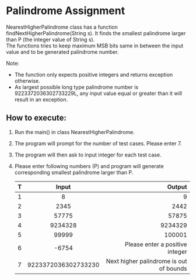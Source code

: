 # Palindrome Assignment

NearestHigherPalindrome class has a function findNextHigherPalindrome(String s). It finds the smallest palindrome larger than P (the integer value of String s). <br>
The functions tries to keep maximum MSB bits same in between the input value and to be generated palindrome number.


Note: 
- The function only expects positive integers and returns exception otherwise.
- As largest possible long type palindrome number is 9223372036302733229L, any input value equal or greater than it will result in an exception.

## How to execute:
1. Run the main() in class NearestHigherPalindrome.
2. The program will prompt for the number of test cases. Please enter 7.
3. The program will then ask to input integer for each test case.
4. Please enter following numbers (P) and program will generate corresponding smallest palindrome larger than P.

    | T | Input                 | Output                                  |
    | - | :-------------------: | --------------------------------------: |
    | 1 | 8                     | 9                                       |
    | 2 | 2345                  | 2442                                    |
    | 3 | 57775                 | 57875                                   |
    | 4 | 9234328               | 9234329                                 |
    | 5 | 99999                 | 100001                                  |
    | 6 | -6754                 | Please enter a positive integer         |
    | 7 | 9223372036302733230   | Next higher palindrome is out of bounds |
